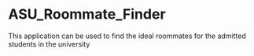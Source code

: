 # ASU_Roommate_Finder
This application can be used to find the ideal roommates for the admitted students in the university
